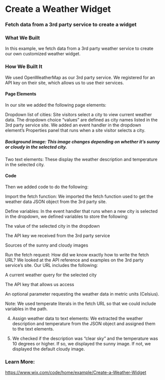 # Create a Weather Widget
### Fetch data from a 3rd party service to create a widget

### What We Built
In this example, we fetch data from a 3rd party weather service to create our own customized weather widget.

### How We Built It
We used OpenWeatherMap as our 3rd party service. We registered for an API key on their site, which allows us to use their services.

#### Page Elements
In our site we added the following page elements:

Dropdown list of cities: Site visitors select a city to view current weather data. The dropdown choice “values” are defined as city names listed in the 3rd party service site. We added an event handler in the dropdown element’s Properties panel that runs when a site visitor selects a city.

##### Background image: This image changes depending on whether it’s sunny or cloudy in the selected city.

Two text elements: These display the weather description and temperature in the selected city.

#### Code
Then we added code to do the following:

Import the fetch function: We imported the fetch function used to get the weather data JSON object from the 3rd party site.

Define variables: In the event handler that runs when a new city is selected in the dropdown, we defined variables to store the following:

The value of the selected city in the dropdown

The API key we received from the 3rd party service

Sources of the sunny and cloudy images

Run the fetch request: How did we know exactly how to write the fetch URL? We looked at the API reference and examples on the 3rd party service’s site. Our URL includes the following:

A current weather query for the selected city

The API key that allows us access

An optional parameter requesting the weather data in metric units (Celsius).

 
Note: We used temperate literals in the fetch URL so that we could include variables in the path.
 

4. Assign weather data to text elements: We extracted the weather description and temperature from the JSON object and assigned them to the text elements.

5. We checked if the description was “clear sky” and the temperature was 10 degrees or higher. If so, we displayed the sunny image. If not, we displayed the default cloudy image.

### Learn More:
https://www.wix.com/code/home/example/Create-a-Weather-Widget
